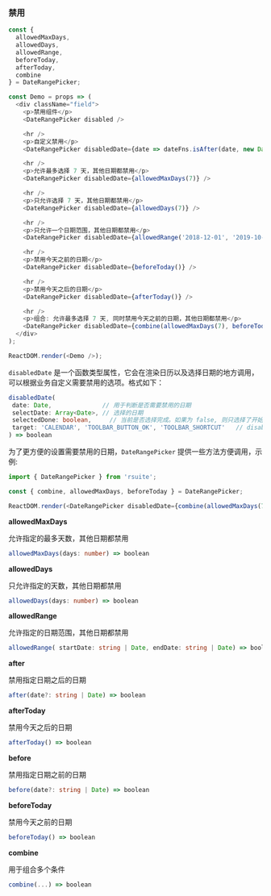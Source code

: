 ### 禁用

<!--start-code-->

```js
const {
  allowedMaxDays,
  allowedDays,
  allowedRange,
  beforeToday,
  afterToday,
  combine
} = DateRangePicker;

const Demo = props => (
  <div className="field">
    <p>禁用组件</p>
    <DateRangePicker disabled />

    <hr />
    <p>自定义禁用</p>
    <DateRangePicker disabledDate={date => dateFns.isAfter(date, new Date())} />

    <hr />
    <p>允许最多选择 7 天，其他日期都禁用</p>
    <DateRangePicker disabledDate={allowedMaxDays(7)} />

    <hr />
    <p>只允许选择 7 天，其他日期都禁用</p>
    <DateRangePicker disabledDate={allowedDays(7)} />

    <hr />
    <p>只允许一个日期范围，其他日期都禁用</p>
    <DateRangePicker disabledDate={allowedRange('2018-12-01', '2019-10-01')} />

    <hr />
    <p>禁用今天之前的日期</p>
    <DateRangePicker disabledDate={beforeToday()} />

    <hr />
    <p>禁用今天之后的日期</p>
    <DateRangePicker disabledDate={afterToday()} />

    <hr />
    <p>组合: 允许最多选择 7 天, 同时禁用今天之前的日期，其他日期都禁用</p>
    <DateRangePicker disabledDate={combine(allowedMaxDays(7), beforeToday())} />
  </div>
);

ReactDOM.render(<Demo />);
```

<!--end-code-->

`disabledDate` 是一个函数类型属性，它会在渲染日历以及选择日期的地方调用，可以根据业务自定义需要禁用的选项。格式如下：

```ts
disabledDate(
 date: Date,              // 用于判断是否需要禁用的日期
 selectDate: Array<Date>, // 选择的日期
 selectedDone: boolean,     // 当前是否选择完成。如果为 false, 则只选择了开始日期，等待选择结束日期
 target: 'CALENDAR', 'TOOLBAR_BUTTON_OK', 'TOOLBAR_SHORTCUT'   // disabledDate 调用的位置
) => boolean
```

为了更方便的设置需要禁用的日期，`DateRangePicker` 提供一些方法方便调用，示例:

```ts
import { DateRangePicker } from 'rsuite';

const { combine, allowedMaxDays, beforeToday } = DateRangePicker;

ReactDOM.render(<DateRangePicker disabledDate={combine(allowedMaxDays(7), beforeToday())} />);
```

**allowedMaxDays**

允许指定的最多天数，其他日期都禁用

```ts
allowedMaxDays(days: number) => boolean
```

**allowedDays**

只允许指定的天数，其他日期都禁用

```ts
allowedDays(days: number) => boolean
```

**allowedRange**

允许指定的日期范围，其他日期都禁用

```ts
allowedRange( startDate: string | Date, endDate: string | Date) => boolean
```

**after**

禁用指定日期之后的日期

```ts
after(date?: string | Date) => boolean
```

**afterToday**

禁用今天之后的日期

```ts
afterToday() => boolean
```

**before**

禁用指定日期之前的日期

```ts
before(date?: string | Date) => boolean
```

**beforeToday**

禁用今天之前的日期

```ts
beforeToday() => boolean
```

**combine**

用于组合多个条件

```ts
combine(...) => boolean
```
